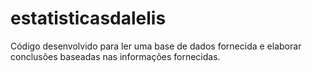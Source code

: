 # estatisticasdalelis
Código desenvolvido para ler uma base de dados fornecida e elaborar conclusões baseadas nas informações fornecidas.
